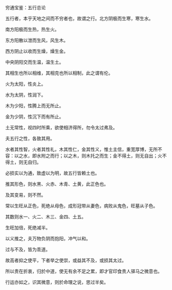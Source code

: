 穷通宝鉴：五行总论

五行者，本乎天地之间而不穷者也，故谓之行。北方阴极而生寒，寒生水。

南方阳极而生热，热生火。

东方阳散以泄而生风，风生木。

西方阴止以收而生燥，燥生金。

中央阴阳交而生温，温生土。

其相生也所以相维，其相克也所以相制，此之谓有伦。

火为太阳，性炎上。

水为太阴，性润下。

木为少阳，性腾上而无所止。

金为少阴，性沉下而有所止。

土无常性，视四时所乘，欲使相济得所，勿令太过弗及。

夫五行之性，各致其用。

水者其性智，火者其性礼，木其性仁，金其性义，惟土主信，重宽厚博，无所不容：以之水，即水附之而行；以之木，则木托之而生；金不得土，则无自出；火不得土，则无自归。

必损实以为通，致虚以为明，故五行皆赖土也。

推其形色，则水黑、火赤、木青、土黄，此正色也。

及其变易，则不然。

常以生旺从正色，死绝从母色，成形冠带从妻色，病败从鬼色，旺墓从子色。

其数则水一、火二、木三、金四、土五。

生旺加倍，死绝减半。

以义推之，夫万物负阴而抱阳，冲气以和。

过与不及，皆为乖道。

故高者抑之使平，下者举之使崇，或益其不及，或损其太过。

所以贵在折衷，归於中道，使无有余不足之累，即才官印食贵人驿马之微意也。

行运亦如之，识其微意，则於命理之说，思过半矣。

